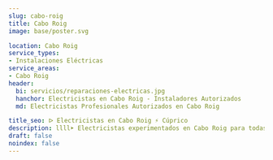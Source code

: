 ```yaml
---
slug: cabo-roig
title: Cabo Roig
image: base/poster.svg

location: Cabo Roig
service_types:
- Instalaciones Eléctricas
service_areas:
- Cabo Roig
header:
  bi: servicios/reparaciones-electricas.jpg
  hanchor: Electricistas en Cabo Roig - Instaladores Autorizados
  md: Electricistas Profesionales Autorizados en Cabo Roig

title_seo: ᐅ Electricistas en Cabo Roig ⚡️ Cúprico
description: llll➤ Electricistas experimentados en Cabo Roig para todas tus necesidades eléctricas. Servicio rápido, eficaz y de confianza ✅ ¡Contáctanos!
draft: false
noindex: false
---
```

